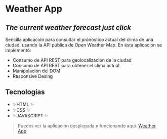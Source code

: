 # Weather App
## _The current weather forecast just click_
Sencilla aplicación para consultar el prónostico actual del clima de una ciudad, usando la API pública de Open Weather Map.
En ésta aplicación se implementó:
- Consumo de API REST para geolocalización de la ciudad
- Consumo de API REST para obtener el clima actual
- Manipulación del DOM
- Responsive Desing


## Tecnologías

- ✨HTML ✨
- ✨CSS ✨
- ✨JAVASCRIPT ✨


> Puedes ver la aplicación desplegada y funcionando aqui. [Weather App](https://platzi.com/cursos/dom/)
